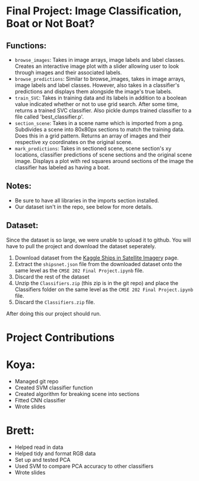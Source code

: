 # Final Project: Image Classification, Boat or Not Boat?

## Functions:
- `browse_images`: Takes in image arrays, image labels and label classes. Creates an interactive image plot with a slider allowing user to look through images and their associated labels.
- `browse_predictions`: Similar to browse_images, takes in image arrays, image labels and label classes. However, also takes in a classifier's predictions and displays them alongside the image's true labels.
- `train_SVC`: Takes in training data and its labels in addition to a boolean value indicated whether or not to use grid search. After some time, returns a trained SVC classifier. Also pickle dumps trained classifier to a file called 'best_classifier.p'.
- `section_scene`: Takes in a scene name which is imported from a png. Subdivides a scene into 80x80px sections to match the training data. Does this in a grid pattern. Returns an array of images and their respective xy coordinates on the original scene.
- `mark_predictions`: Takes in sectioned scene, scene section's xy locations, classifier predictions of scene sections and the original scene image. Displays a plot with red squares around sections of the image the classifier has labeled as having a boat.

## Notes:
- Be sure to have all libraries in the imports section installed.
- Our dataset isn't in the repo, see below for more details.

## Dataset:
Since the dataset is so large, we were unable to upload it to github. You will have to pull the project and download the dataset seperately. 
1. Download dataset from the [Kaggle Ships in Satellite Imagery](https://www.kaggle.com/rhammell/ships-in-satellite-imagery 
) page. 
2. Extract the `shipsnet.json` file from the downloaded dataset onto the same level as the `CMSE 202 Final Project.ipynb` file.
3. Discard the rest of the dataset
4. Unzip the `Classifiers.zip` (this zip is in the git repo) and place the Classifiers folder on the same level as the `CMSE 202 Final Project.ipynb` file.
5. Discard the `Classifiers.zip` file.

After doing this our project should run.

# Project Contributions

# Koya: 
- Managed git repo
- Created SVM classifier function
- Created algorithm for breaking scene into sections
- Fitted CNN classifier
- Wrote slides  
# Brett:
- Helped read in data
- Helped tidy and format RGB data
- Set up and tested PCA
- Used SVM to compare PCA accuracy to other classifiers
- Wrote slides
